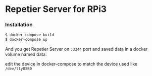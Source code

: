 # Repetier Server for RPi3

### Installation

```sh
$ docker-compose build
$ docker-compose up
```
And you get Repetier Server on `:3344` port and saved data in a docker volume named data.

edit the device in docker-compose to match the device used like `/dev/ttyUSB0`
